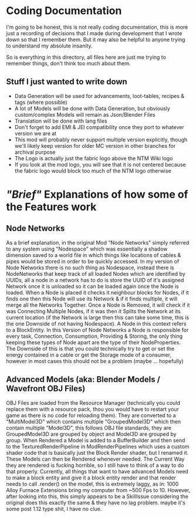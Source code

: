 # Coding Documentation
I'm going to be honest, this is not really coding documentation, this is more just a recording of decisions that I made during development that I wrote down so that I remember them.
But it may also be helpful to anyone trying to understand my absolute insanity.

So is everything in this directory, all files here are just me trying to remember things, don't think too much about them.

## Stuff I just wanted to write down
- Data Generation will be used for advancements, loot-tables, recipes & tags (where possible)
- A lot of Models will be done with Data Generation, but obviously custom/complex Models will remain as Json/Blender Files
- Translation will be done with lang files
- Don't forget to add EMI & JEI compatibility once they port to whatever version we are at
- This mod will probably never support multiple version explicitly, though we'll likely keep version for older MC version in other branches for archival purpose
- The Logo is actually just the fabric logo above the NTM Wiki logo
- If you look at the mod logo, you will see that it is not centered because the fabric logo would block too much of the NTM logo otherwise

# *"Brief"* Explanations of how some of the Features work

## Node Networks
As a brief explanation, in the original Mod "Node Networks" simply referred to any system using "Nodespace" which was essentially a
shadow dimension saved to a world file in which things like locations of cables & pipes would be stored in order to be quickly accessed.
In my version of Node Networks there is no such thing as Nodespace, instead there is NodeNetworks that keep track of all loaded Nodes which are identified by UUIDs,
all a node in a network has to do is store the UUID of it's assigned Network once it is unloaded so it can be loaded again once the Node is loaded.
When a Node is placed it checks it neighbour blocks for Nodes, if it finds one then this Node will use its Network & if it finds multiple, it will merge all the Networks Together.
Once a Node is Removed, it will check if it was Connecting Multiple Nodes, if it was then it Splits the Network at its current location
(if the Network is large then this can take some time, this is the one Downside of not having Nodespace).
A Node in this context refers to a BlockEntity.
In this Version of Node Networks a Node is responsible for every task, Connection, Consumption, Providing & Storing, the only thing keeping these types of Node apart are the type of their NodeProperties.
The Downside of this is that you could technically try to get or set the energy contained in a cable or get the Storage mode of a consumer, however in most cases this should not be a problem (maybe ... hopefully)

## Advanced Models (aka: Blender Models / Wavefront OBJ Files)
OBJ Files are loaded from the Resource Manager (technically you could replace them with a resource pack, thou you would have to restart your game as there is no code for reloading them).
They are converted to a "MultiModel3D" which contains multiple "GroupedModel3D" which then contain multiple "Model3D", this follows OBJ file standards, they are GroupedModel3D are grouped by object and Model3D are grouped by group.
When Rendered a Model is added to a BufferBuilder and then send to the TexturedRenderPipeline in ModRenderPipelines which uses a custom shader code that is basically just the Block Render shader, but I renamed it.
These Models can then be Rendered whenever needed. The Current Way they are rendered is fucking horrible, so I still have to think of a way to do that properly.
Currently, all things that want to have advanced Models need to make a block entity and give it a block entity render and that render needs to call .render() on the model,
this is extremely laggy, as in: 1000 Alloy Furnace Extensions bring my computer from  ~500 Fps to 10.
However, after looking into this, this simply appears to be a SkillIssue considering the original does this exactly the same & they have no lag problem. maybe it's some post 1.12 type shit, I have no clue.
